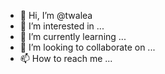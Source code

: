 - 👋 Hi, I’m @twalea
- 👀 I’m interested in ...
- 🌱 I’m currently learning ...
- 💞️ I’m looking to collaborate on ...
- 📫 How to reach me ...

<!---
twalea/twalea is a ✨ special ✨ repository because its `README.md` (this file) appears on your GitHub profile.
You can click the Preview link to take a look at your changes.
--->
